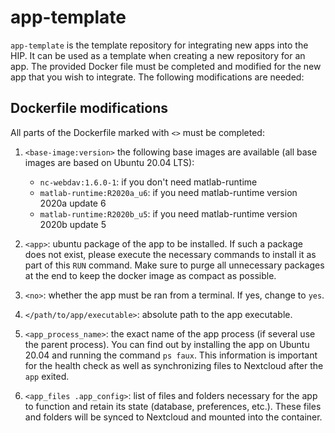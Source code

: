 # app-template

`app-template` is the template repository for integrating new apps into the HIP. It can be used as a template when creating a new repository for an app. The provided Docker file must be completed and modified for the new app that you wish to integrate. The following modifications are needed:

## Dockerfile modifications

All parts of the Dockerfile marked with `<>` must be completed:

1. `<base-image:version>` the following base images are available (all base images are based on Ubuntu 20.04 LTS):
    - `nc-webdav:1.6.0-1`: if you don't need matlab-runtime
    - `matlab-runtime:R2020a_u6`: if you need matlab-runtime version 2020a update 6
    - `matlab-runtime:R2020b_u5`: if you need matlab-runtime version 2020b update 5

2. `<app>`: ubuntu package of the app to be installed. If such a package does not exist, please execute the necessary commands to install it as part of this `RUN` command. Make sure to purge all unnecessary packages at the end to keep the docker image as compact as possible.

3. `<no>`: whether the app must be ran from a terminal. If yes, change to `yes`.

4. `</path/to/app/executable>`: absolute path to the app executable.

5. `<app_process_name>`: the exact name of the app process (if several use the parent process). You can find out by installing the app on Ubuntu 20.04 and running the command `ps faux`. This information is important for the health check as well as synchronizing files to Nextcloud after the `app` exited.

6. `<app_files .app_config>`: list of files and folders necessary for the app to function and retain its state (database, preferences, etc.). These files and folders will be synced to Nextcloud and mounted into the container.
